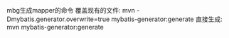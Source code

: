 mbg生成mapper的命令
覆盖现有的文件:
mvn -Dmybatis.generator.overwrite=true mybatis-generator:generate
直接生成:
mvn mybatis-generator:generate